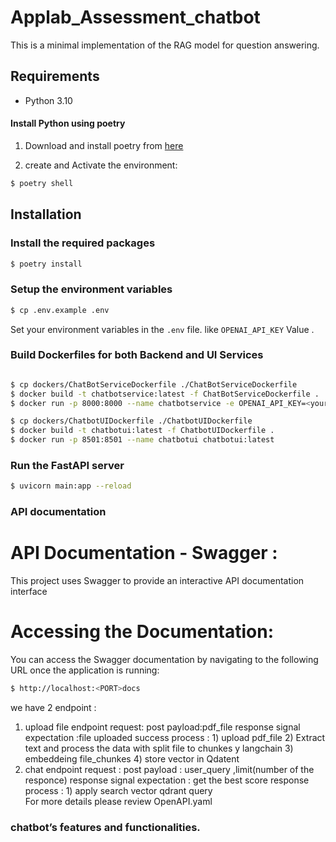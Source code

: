 # Applab_Assessment_chatbot

This is a minimal implementation of the RAG model for question answering.

## Requirements

- Python 3.10

#### Install Python using poetry

1) Download and install poetry from [here](https://pypi.org/project/poetry/)

2) create and Activate the environment:
```bash
$ poetry shell 
``` 


## Installation

### Install the required packages

```bash
$ poetry install
```

### Setup the environment variables

```bash
$ cp .env.example .env
```

Set your environment variables in the `.env` file. like `OPENAI_API_KEY` Value . 


### Build Dockerfiles for both Backend and UI Services
```bash

$ cp dockers/ChatBotServiceDockerfile ./ChatBotServiceDockerfile
$ docker build -t chatbotservice:latest -f ChatBotServiceDockerfile .
$ docker run -p 8000:8000 --name chatbotservice -e OPENAI_API_KEY=<your_api_key> chatbotservice:latest

$ cp dockers/ChatbotUIDockerfile ./ChatbotUIDockerfile
$ docker build -t chatbotui:latest -f ChatbotUIDockerfile .
$ docker run -p 8501:8501 --name chatbotui chatbotui:latest

```

### Run the FastAPI server 
```bash
$ uvicorn main:app --reload  
```

### API documentation
# API Documentation - Swagger : 
This project uses Swagger to provide an interactive API documentation interface 
# Accessing the Documentation:  
You can access the Swagger documentation by navigating to the following URL once the application is running: 
```bash
$ http://localhost:<PORT>docs
``` 
we have 2 endpoint :
1) upload file endpoint 
    request: post
    payload:pdf_file
    response signal expectation :file uploaded success 
    process :
        1) upload pdf_file
        2) Extract text and process the data with split file to chunkes y langchain
        3) embeddeing file_chunkes 
        4) store vector in Qdatent 
2) chat endpoint
    request : post
    payload : user_query ,limit(number of the responce)
    response signal expectation : get the best score response
    process : 
        1) apply search vector qdrant query   
For more details please review OpenAPI.yaml 


### chatbot’s features and functionalities. 





